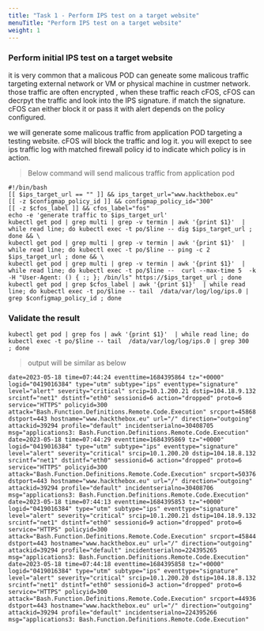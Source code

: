 ```yaml
---
title: "Task 1 - Perform IPS test on a target website"
menuTitle: "Perform IPS test on a target website"
weight: 1
---
```


### Perform initial IPS test on a target website

it is very common that a malicous POD can geneate some malicous traffic targeting external network or VM or physical machine in custmer network. those traffic are often encrypted , when these traffic reach cFOS, cFOS can decrpyt the traffic and look into the IPS signature. if match the signature. cFOS can either block it or pass it with alert depends on the policy configured.

we will generate some malicous traffic from application POD targeting a testing website. cFOS will block the traffic and log it. 
you will exepct to see ips traffic log with matched firewall policy id to indicate which policy is in action.

> Below command will send malicous traffic from application pod

```
#!/bin/bash
[[ $ips_target_url == "" ]] && ips_target_url="www.hackthebox.eu"
[[ -z $configmap_policy_id ]] && configmap_policy_id="300"
[[ -z $cfos_label ]] && cfos_label="fos"
echo -e 'generate traffic to $ips_target_url' 
kubectl get pod | grep multi | grep -v termin | awk '{print $1}'  | while read line; do kubectl exec -t po/$line -- dig $ips_target_url ; done && \
kubectl get pod | grep multi | grep -v termin | awk '{print $1}'  | while read line; do kubectl exec -t po/$line -- ping -c 2  $ips_target_url ; done && \
kubectl get pod | grep multi | grep -v termin | awk '{print $1}'  | while read line; do kubectl exec -t po/$line --  curl --max-time 5  -k -H "User-Agent: () { :; }; /bin/ls" https://$ips_target_url ; done
kubectl get pod | grep $cfos_label | awk '{print $1}'  | while read line; do kubectl exec -t po/$line -- tail  /data/var/log/log/ips.0 | grep $configmap_policy_id ; done
```

### Validate the result

```
kubectl get pod | grep fos | awk '{print $1}'  | while read line; do kubectl exec -t po/$line -- tail  /data/var/log/log/ips.0 | grep 300  ; done
```

> output will be similar as below

```
date=2023-05-18 time=07:44:24 eventtime=1684395864 tz="+0000" logid="0419016384" type="utm" subtype="ips" eventtype="signature" level="alert" severity="critical" srcip=10.1.200.21 dstip=104.18.9.132 srcintf="net1" dstintf="eth0" sessionid=6 action="dropped" proto=6 service="HTTPS" policyid=300 attack="Bash.Function.Definitions.Remote.Code.Execution" srcport=45868 dstport=443 hostname="www.hackthebox.eu" url="/" direction="outgoing" attackid=39294 profile="default" incidentserialno=30408705 msg="applications3: Bash.Function.Definitions.Remote.Code.Execution"
date=2023-05-18 time=07:44:29 eventtime=1684395869 tz="+0000" logid="0419016384" type="utm" subtype="ips" eventtype="signature" level="alert" severity="critical" srcip=10.1.200.20 dstip=104.18.8.132 srcintf="net1" dstintf="eth0" sessionid=6 action="dropped" proto=6 service="HTTPS" policyid=300 attack="Bash.Function.Definitions.Remote.Code.Execution" srcport=50376 dstport=443 hostname="www.hackthebox.eu" url="/" direction="outgoing" attackid=39294 profile="default" incidentserialno=30408706 msg="applications3: Bash.Function.Definitions.Remote.Code.Execution"
date=2023-05-18 time=07:44:13 eventtime=1684395853 tz="+0000" logid="0419016384" type="utm" subtype="ips" eventtype="signature" level="alert" severity="critical" srcip=10.1.200.21 dstip=104.18.9.132 srcintf="net1" dstintf="eth0" sessionid=9 action="dropped" proto=6 service="HTTPS" policyid=300 attack="Bash.Function.Definitions.Remote.Code.Execution" srcport=45844 dstport=443 hostname="www.hackthebox.eu" url="/" direction="outgoing" attackid=39294 profile="default" incidentserialno=224395265 msg="applications3: Bash.Function.Definitions.Remote.Code.Execution"
date=2023-05-18 time=07:44:18 eventtime=1684395858 tz="+0000" logid="0419016384" type="utm" subtype="ips" eventtype="signature" level="alert" severity="critical" srcip=10.1.200.20 dstip=104.18.8.132 srcintf="net1" dstintf="eth0" sessionid=3 action="dropped" proto=6 service="HTTPS" policyid=300 attack="Bash.Function.Definitions.Remote.Code.Execution" srcport=44936 dstport=443 hostname="www.hackthebox.eu" url="/" direction="outgoing" attackid=39294 profile="default" incidentserialno=224395266 msg="applications3: Bash.Function.Definitions.Remote.Code.Execution"
```
